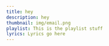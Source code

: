 ```yaml
---
title: hey
description: hey
thumbnail: img/email.png
playlist: This is the playlist stuff
lyrics: Lyrics go here
---
```

